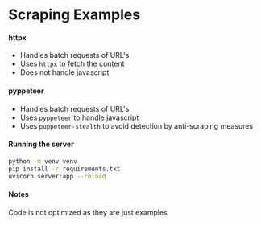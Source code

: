# Scraping Examples

#### httpx
- Handles batch requests of URL's
- Uses `httpx` to fetch the content
- Does not handle javascript

#### pyppeteer
- Handles batch requests of URL's
- Uses `pyppeteer` to handle javascript
- Uses `puppeteer-stealth` to avoid detection by anti-scraping measures


#### Running the server
```bash
python -m venv venv
pip install -r requirements.txt
uvicorn server:app --reload
```

#### Notes
Code is not optimized as they are just examples